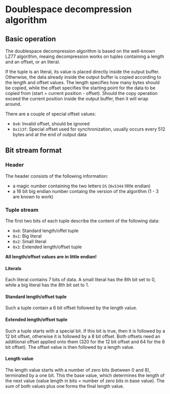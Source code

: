# Doublespace decompression algorithm

## Basic operation

The doublespace decompression algorithm is based on the well-known LZ77 algorithm,
meaing decompression works on tuples containing a length and an offset, or an literal.

If the tuple is an literal, its value is placed directly inside the output buffer. Otherwise,
the data already inside the output buffer is copied according to the length and offset values.
The length specifies how many bytes should be copied, while the offset specifies the starting
point for the data to be copied from (start = current position - offset).
Should the copy operation exceed the current position inside the output buffer, then it will
wrap around.

There are a couple of special offset values:
* `0x0`: Invalid offset, should be ignored
* `0x113f`: Special offset used for synchronization, usually occurs every 512 bytes and at the
            end of output data

## Bit stream format

### Header

The header consists of the following information:
* a magic number containing the two letters `DS` (`0x5344` little endian)
* a 16 bit big endian number containg the version of the algorithm (1 - 3 are known to work)

### Tuple stream

The first two bits of each tuple describe the content of the following data:
* `0x0`: Standard length/offet tuple
* `0x1`: Big literal
* `0x2`: Small literal
* `0x3`: Extended length/offset tuple

**All length/offset values are in little endian!**

#### Literals

Each literal contains 7 bits of data. A small literal has the 8th bit set to 0, while a big
literal has the 8th bit set to 1.

#### Standard length/offset tuple

Such a tuple contain a 6 bit offset followed by the length value.

#### Extended length/offset tuple

Such a tuple starts with a special bit. If this bit is true, then it is followed by a 12 bit offset,
otherwise it is followed by a 8 bit offset. Both offsets need an additional offset applied onto them
(320 for the 12 bit offset and 64 for the 8 bit offset). The offset value is then followed by a length
value.

#### Length value

The length value starts with a number of zero bits (between 0 and 8), terminated by a one bit. This the base value,
which determines the length of the next value (value length in bits = number of zero bits in base value). The sum
of both values plus one forms the final length value.
